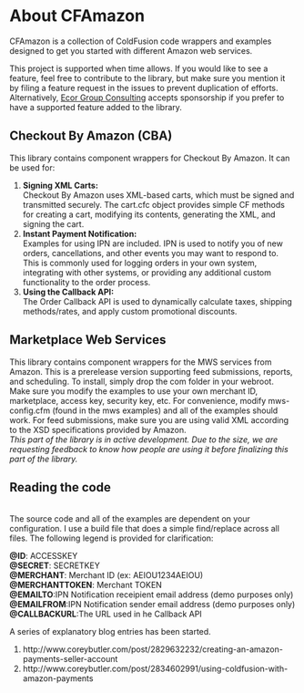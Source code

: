 <h1>About CFAmazon</h1>

CFAmazon is a collection of ColdFusion code wrappers and examples designed to get you started with different Amazon web services.

This project is supported when time allows. If you would like to see a feature, feel free
to contribute to the library, but make sure you mention it by filing a feature request in the issues to prevent duplication of efforts.
Alternatively, [Ecor Group Consulting](http://www.ecorgroup.com) accepts sponsorship if you prefer to have a supported feature added to
the library. 

<h2>Checkout By Amazon (CBA)</h2>
This library contains component wrappers for Checkout By Amazon. It can be used for:

<ol>
<li><b>Signing XML Carts:</b></li>
Checkout By Amazon uses XML-based carts, which must be signed and transmitted securely. The cart.cfc object provides simple CF methods for creating a cart, 
modifying its contents, generating the XML, and signing the cart. 
<li><b>Instant Payment Notification:</b></li>
Examples for using IPN are included. IPN is used to notify you of new orders, cancellations, and other events you may want to respond to. This is commonly used for logging orders in
your own system, integrating with other systems, or providing any additional custom functionality to the order process. 
<li><b>Using the Callback API:</b></li>
The Order Callback API is used to dynamically calculate taxes, shipping methods/rates, and apply custom promotional discounts.
</ol>

<h2>Marketplace Web Services</h2>
This library contains component wrappers for the MWS services from Amazon. This is a prerelease version supporting feed submissions,
reports, and scheduling. To install, simply drop the com folder in your webroot. Make sure you modify the examples to use
your own merchant ID, marketplace, access key, security key, etc. For convenience, modify mws-config.cfm (found in the mws examples)
and all of the examples should work. For feed submissions, make sure you are using valid XML according to the XSD specifications
provided by Amazon.<br/>
<i>This part of the library is in active development. Due to the size, we are requesting feedback to know how people are using it before finalizing this part of the library.</i>

<h2>Reading the code</h2><br/>
The source code and all of the examples are dependent on your configuration. I use a build file that
does a simple find/replace across all files. The following legend is provided for clarification:

<b>@ID</b>: ACCESSKEY<br/>
<b>@SECRET</b>: SECRETKEY<br/>
<b>@MERCHANT</b>: Merchant ID (ex: AEIOU1234AEIOU)<br/>
<b>@MERCHANTTOKEN</b>: Merchant TOKEN<br/>
<b>@EMAILTO</b>:IPN Notification receipient email address (demo purposes only)<br/>
<b>@EMAILFROM</b>:IPN Notification sender email address (demo purposes only)<br/>
<b>@CALLBACKURL</b>:The URL used in he Callback API

A series of explanatory blog entries has been started.
<ol>
<li>http://www.coreybutler.com/post/2829632232/creating-an-amazon-payments-seller-account</li>
<li>http://www.coreybutler.com/post/2834602991/using-coldfusion-with-amazon-payments</li>
</ol> 